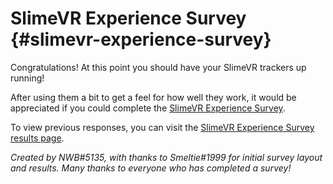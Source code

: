 # SlimeVR Experience Survey {#slimevr-experience-survey}

Congratulations! At this point you should have your SlimeVR trackers up running!

After using them a bit to get a feel for how well they work, it would be appreciated if you could complete the [SlimeVR Experience Survey](https://forms.gle/PtmYCJhRSDTGLJZW9).

To view previous responses, you can visit the [SlimeVR Experience Survey results page](https://docs.google.com/forms/d/1bBzYfVTgsse92PiBJdrmTywRFrKdK2aQx0bpH8giioA/viewanalytics).


*Created by NWB#5135, with thanks to Smeltie#1999 for initial survey layout and results.*
*Many thanks to everyone who has completed a survey!*
